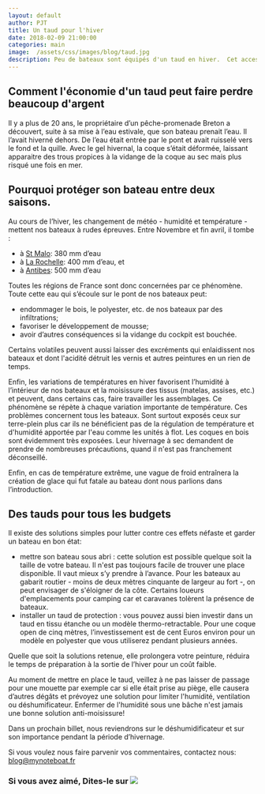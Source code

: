 ```yaml
---
layout: default
author: PJT
title: Un taud pour l'hiver
date: 2018-02-09 21:00:00
categories: main
image:  /assets/css/images/blog/taud.jpg
description: Peu de bateaux sont équipés d'un taud en hiver.  Cet accessoire est trés utile et fait gagner beaucoup de temps à la fin de l'hiver.
---
```

## Comment l'économie d'un taud peut faire perdre beaucoup d'argent
Il y a plus de 20 ans, le propriétaire d’un pêche-promenade Breton a découvert, suite à sa mise à l’eau estivale, que son bateau prenait l’eau.  Il l’avait hiverné dehors. De l’eau était entrée par le pont et avait ruisselé vers le fond et la quille.  Avec le gel hivernal, la coque s’était déformée, laissant apparaitre des trous propices à la vidange de la coque au sec mais plus risqué une fois en mer.
<!--break-->

## Pourquoi protéger son bateau entre deux saisons.

Au cours de l’hiver, les changement de météo - humidité et température - mettent nos bateaux à rudes épreuves.  Entre Novembre et fin avril, il tombe :

- à [St Malo](https://fr.climate-data.org/location/7692/): 380 mm d’eau
- à [La Rochelle](https://fr.climate-data.org/location/8147/): 400 mm d’eau, et
- à [Antibes](https://fr.climate-data.org/location/8147/): 500 mm d’eau

Toutes les régions de France sont donc concernées par ce phénomène. Toute cette eau qui s’écoule sur le pont de nos bateaux peut:

- endommager le bois, le polyester, etc. de nos bateaux par des infiltrations;
- favoriser le développement de mousse;
- avoir d’autres conséquences si la vidange du cockpit est bouchée.
	
Certains volatiles peuvent aussi laisser des excréments qui enlaidissent nos bateaux et dont l'acidité détruit les vernis et autres peintures en un rien de temps.

Enfin, les variations de températures en hiver favorisent l’humidité à l’intérieur de nos bateaux et la moisissure des tissus (matelas, assises, etc.) et peuvent, dans certains cas, faire travailler les assemblages.  Ce phénomène se répète à chaque variation importante de température. Ces problèmes concernent tous les bateaux. Sont surtout exposés ceux sur terre-plein plus car ils ne bénéficient pas de la régulation de température et d'humidité apportée par l'eau comme les unités à flot. Les coques en bois sont évidemment très exposées. Leur hivernage à sec demandent de prendre de nombreuses précautions, quand il n'est pas franchement déconseillé.

Enfin, en cas de température extrême, une vague de froid entraînera la création de glace qui fut fatale au bateau dont nous parlions dans l’introduction.	

## Des tauds pour tous les budgets
Il existe des solutions simples pour lutter contre ces effets néfaste et garder un bateau en bon état:

- mettre son bateau sous abri : cette solution est possible quelque soit la taille de votre bateau. Il n'est pas toujours facile de trouver une place disponible. Il vaut mieux s’y prendre à l’avance.  Pour les bateaux au gabarit routier - moins de deux mètres cinquante de largeur au fort -, on peut envisager de s'éloigner de la côte. Certains loueurs d'emplacements pour camping car et caravanes tolèrent la présence de bateaux.
- installer un taud de protection : vous pouvez aussi bien investir dans un taud en tissu étanche ou un modèle thermo-retractable. Pour une coque open de  cinq mètres, l’investissement est de cent Euros environ pour un modèle en polyester que vous utiliserez pendant plusieurs années.  

Quelle que soit la solutions retenue,  elle prolongera votre peinture, réduira le temps de préparation à la sortie de l’hiver pour un coût faible.

Au moment de mettre en place le taud, veillez à ne pas laisser de passage pour une mouette par exemple car si elle était prise au piège, elle causera d’autres dégâts et prévoyez une solution pour limiter l'humidité, ventilation ou déshumificateur. Enfermer de l'humidité sous une bâche n'est jamais une bonne solution anti-moisissure!

Dans un prochain billet, nous reviendrons sur le déshumidificateur et sur son importance pendant la période d’hivernage.

Si vous voulez nous faire parvenir vos commentaires, contactez nous: [blog@mynoteboat.fr](mailto:blog@mynoteboat.fr)

<H3>Si vous avez aimé, Dites-le sur <a href="https://www.facebook.com/sharer/sharer.php?u=http://www.mynoteboat.fr//main/2018/02/09/Un-taud-pour-l-hiver.html" target="_blank" ><img src="{{ site.url }}/assets/images/facebook-icon-S.png"
            id="FB" class="socialicon"></a></H3>